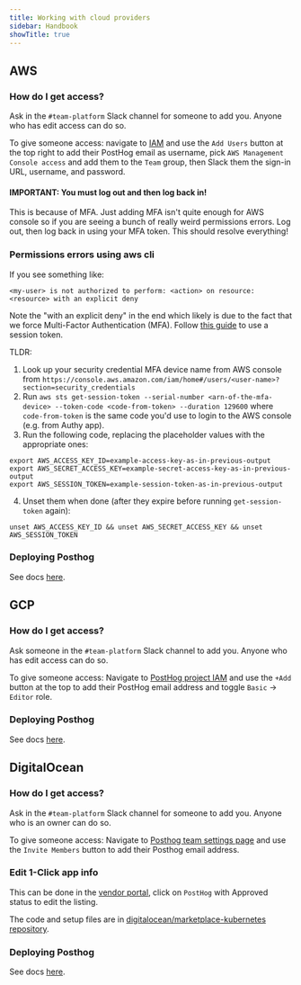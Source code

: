 ```yaml
---
title: Working with cloud providers
sidebar: Handbook
showTitle: true
---
```


## AWS

### How do I get access?

Ask in the `#team-platform` Slack channel for someone to add you. Anyone who has edit access can do so.

To give someone access: navigate to [IAM](https://console.aws.amazon.com/iamv2/home#/users) and use the `Add Users` button at the top right to add their PostHog email as username, pick `AWS Management Console access` and add them to the `Team` group, then Slack them the sign-in URL, username, and password.

#### IMPORTANT: You must log out and then log back in!

This is because of MFA. Just adding MFA isn't quite enough for AWS console so if you are seeing a bunch of really weird permissions errors. Log out, then log back in using your MFA token. This should resolve everything!

### Permissions errors using aws cli

If you see something like:
```
<my-user> is not authorized to perform: <action> on resource: <resource> with an explicit deny
```

Note the "with an explicit deny" in the end which likely is due to the fact that we force Multi-Factor Authentication (MFA). Follow [this guide](https://aws.amazon.com/premiumsupport/knowledge-center/authenticate-mfa-cli/) to use a session token. 

TLDR:

1. Look up your security credential MFA device name from AWS console from `https://console.aws.amazon.com/iam/home#/users/<user-name>?section=security_credentials`
2. Run `aws sts get-session-token --serial-number <arn-of-the-mfa-device> --token-code <code-from-token> --duration 129600` where `code-from-token` is the same code you'd use to login to the AWS console (e.g. from Authy app).
3. Run the following code, replacing the placeholder values with the appropriate ones:
```
export AWS_ACCESS_KEY_ID=example-access-key-as-in-previous-output
export AWS_SECRET_ACCESS_KEY=example-secret-access-key-as-in-previous-output
export AWS_SESSION_TOKEN=example-session-token-as-in-previous-output
```
4. Unset them when done (after they expire before running `get-session-token` again):
```
unset AWS_ACCESS_KEY_ID && unset AWS_SECRET_ACCESS_KEY && unset AWS_SESSION_TOKEN
```

### Deploying Posthog

See docs [here](https://posthog.com/docs/self-host/deploy/aws).


## GCP

### How do I get access?

Ask someone in the `#team-platform` Slack channel to add you. Anyone who has edit access can do so.

To give someone access: Navigate to [PostHog project IAM](https://console.cloud.google.com/iam-admin/iam?project=posthog-301601&supportedpurview=project) and use the `+Add` button at the top to add their PostHog email address and toggle `Basic` -> `Editor` role.

### Deploying Posthog

See docs [here](https://posthog.com/docs/self-host/deploy/gcp).


## DigitalOcean

### How do I get access?

Ask in the `#team-platform` Slack channel for someone to add you. Anyone who is an owner can do so.

To give someone access: Navigate to [Posthog team settings page](https://cloud.digitalocean.com/account/team?i=7cfa7c) and use the `Invite Members` button to add their Posthog email address.

### Edit 1-Click app info

This can be done in the [vendor portal](https://cloud.digitalocean.com/vendorportal/), click on `PostHog` with Approved status to edit the listing.

The code and setup files are in [digitalocean/marketplace-kubernetes repository](https://github.com/digitalocean/marketplace-kubernetes/tree/master/stacks/posthog).

### Deploying Posthog

See docs [here](https://posthog.com/docs/self-host/deploy/digital-ocean).
